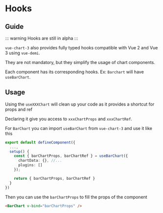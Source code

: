 # Hooks

## Guide

::: warning
Hooks are still in alpha
:::

`vue-chart-3` also provides fully typed hooks compatible with Vue 2 and Vue 3 using `vue-demi`.

They are not mandatory, but they simplify the usage of chart components.

Each component has its corresponding hooks. Ex: `Barchart` will have `useBarChart`.

## Usage

Using the `useXXXChart` will clean up your code as it provides a shortcut for props and ref

Declaring it give you access to `xxxChartProps` and `xxxChartRef`.

For `BarChart` you can import `useBarChart` from `vue-chart-3` and use it like this

```ts
export default defineComponent({
  ...,
  setup() {
    const { barChartProps, barChartRef } = useBarChart({
      chartData: {}, //...
      plugins: []
    });

    return { barChartProps, barChartRef }
  }
})

```

Then you can use the `barChartProps` to fill the props of the component

```html
<BarChart v-bind="barChartProps" />
```
